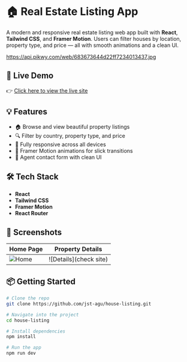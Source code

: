 # 🏠 Real Estate Listing App

A modern and responsive real estate listing web app built with **React**, **Tailwind CSS**, and **Framer Motion**. Users can filter houses by location, property type, and price — all with smooth animations and a clean UI.

https://api.pikwy.com/web/683673644d22ff7234013437.jpg 

## 🚀 Live Demo
👉 [Click here to view the live site](https://aguhomes.netlify.app/)

## 💡 Features

- 🏠 Browse and view beautiful property listings
- 🔍 Filter by country, property type, and price
- 📱 Fully responsive across all devices
- 💫 Framer Motion animations for slick transitions
- 🧑 Agent contact form with clean UI

## 🛠️ Tech Stack

- **React**
- **Tailwind CSS**
- **Framer Motion**
- **React Router**

## 📸 Screenshots

| Home Page | Property Details |
|-----------|------------------|
| ![Home](https://api.pikwy.com/web/683673644d22ff7234013437.jpg) | ![Details](check site) |

## 📦 Getting Started

```bash
# Clone the repo
git clone https://github.com/jst-agu/house-listing.git

# Navigate into the project
cd house-listing

# Install dependencies
npm install

# Run the app
npm run dev
